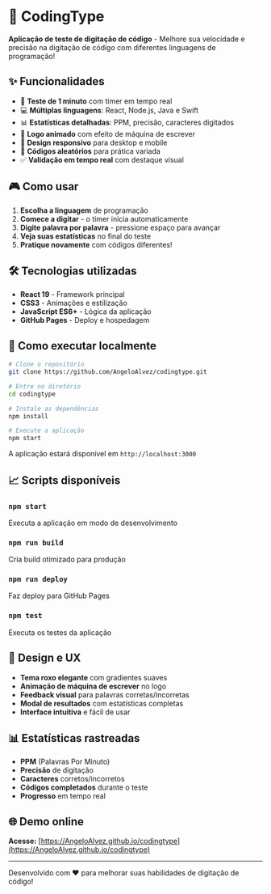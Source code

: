 # 🚀 CodingType

**Aplicação de teste de digitação de código** - Melhore sua velocidade e precisão na digitação de código com diferentes linguagens de programação!

## ✨ Funcionalidades

- 🎯 **Teste de 1 minuto** com timer em tempo real
- 💻 **Múltiplas linguagens**: React, Node.js, Java e Swift
- 📊 **Estatísticas detalhadas**: PPM, precisão, caracteres digitados
- 🎨 **Logo animado** com efeito de máquina de escrever
- 📱 **Design responsivo** para desktop e mobile
- 🔄 **Códigos aleatórios** para prática variada
- ✅ **Validação em tempo real** com destaque visual

## 🎮 Como usar

1. **Escolha a linguagem** de programação
2. **Comece a digitar** - o timer inicia automaticamente
3. **Digite palavra por palavra** - pressione espaço para avançar
4. **Veja suas estatísticas** no final do teste
5. **Pratique novamente** com códigos diferentes!

## 🛠️ Tecnologias utilizadas

- **React 19** - Framework principal
- **CSS3** - Animações e estilização
- **JavaScript ES6+** - Lógica da aplicação
- **GitHub Pages** - Deploy e hospedagem

## 🚀 Como executar localmente

```bash
# Clone o repositório
git clone https://github.com/AngeloAlvez/codingtype.git

# Entre no diretório
cd codingtype

# Instale as dependências
npm install

# Execute a aplicação
npm start
```

A aplicação estará disponível em `http://localhost:3000`

## 📈 Scripts disponíveis

### `npm start`
Executa a aplicação em modo de desenvolvimento

### `npm run build`
Cria build otimizado para produção

### `npm run deploy`
Faz deploy para GitHub Pages

### `npm test`
Executa os testes da aplicação

## 🎨 Design e UX

- **Tema roxo elegante** com gradientes suaves
- **Animação de máquina de escrever** no logo
- **Feedback visual** para palavras corretas/incorretas
- **Modal de resultados** com estatísticas completas
- **Interface intuitiva** e fácil de usar

## 📊 Estatísticas rastreadas

- **PPM** (Palavras Por Minuto)
- **Precisão** de digitação
- **Caracteres** corretos/incorretos
- **Códigos completados** durante o teste
- **Progresso** em tempo real

## 🌐 Demo online

**Acesse:** [https://AngeloAlvez.github.io/codingtype](https://AngeloAlvez.github.io/codingtype)

---

Desenvolvido com ❤️ para melhorar suas habilidades de digitação de código!
